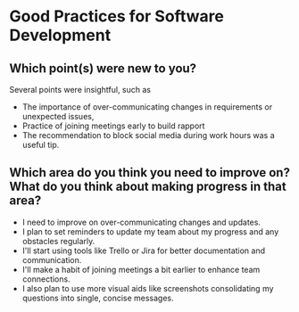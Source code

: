 # Good Practices for Software Development


## Which point(s) were new to you?
Several points were insightful, such as 
* The importance of over-communicating changes in requirements or unexpected issues,
* Practice of joining meetings early to build rapport
* The recommendation to block social media during work hours was a useful tip.

## Which area do you think you need to improve on? What do you think about making progress in that area?
* I need to improve on over-communicating changes and updates.
* I plan to set reminders to update my team about my progress and any obstacles regularly.
* I'll start using tools like Trello or Jira for better documentation and communication.
* I'll make a habit of joining meetings a bit earlier to enhance team connections.
* I also plan to use more visual aids like screenshots consolidating my questions into single, concise messages.

